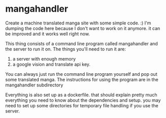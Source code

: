 # mangahandler

Create a machine translated manga site with some simple code. :)
I'm dumping the code here because I don't want to work on it anymore.  it can be improved and it works well right now.

This thing consists of a command line program called mangahandler and the server to run it on.  The things you'll need to run it are: 
1. a server with enough memory
2. a google vision and translate api key.

You can always just run the command line program yourself and pop out some translated manga.  The instructions for using the program are in the mangahandler subdirectory

Everything is also set up as a dockerfile.  that should explain pretty much everything you need to know about the dependencies and setup.
you may need to set up some directories for temporary file handling if you use the server.

